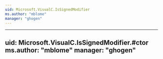 ```yaml
---
uid: Microsoft.VisualC.IsSignedModifier
ms.author: "mblome"
manager: "ghogen"
---
```


---
uid: Microsoft.VisualC.IsSignedModifier.#ctor
ms.author: "mblome"
manager: "ghogen"
---
